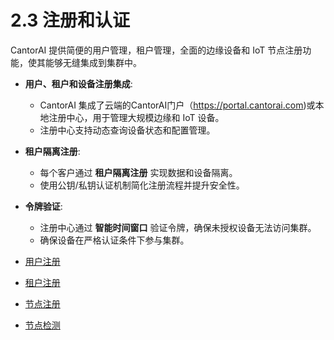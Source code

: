 # 2.3 注册和认证

CantorAI 提供简便的用户管理，租户管理，全面的边缘设备和 IoT 节点注册功能，使其能够无缝集成到集群中。

- **用户、租户和设备注册集成**:
  - CantorAI 集成了云端的CantorAI门户（https://portal.cantorai.com)或本地注册中心，用于管理大规模边缘和 IoT 设备。
  - 注册中心支持动态查询设备状态和配置管理。

- **租户隔离注册**:
  - 每个客户通过 **租户隔离注册** 实现数据和设备隔离。
  - 使用公钥/私钥认证机制简化注册流程并提升安全性。

- **令牌验证**:
  - 注册中心通过 **智能时间窗口** 验证令牌，确保未授权设备无法访问集群。
  - 确保设备在严格认证条件下参与集群。

- [用户注册](user-regestration.md)
- [租户注册](tenant-registration.md)
- [节点注册](node-registration.md)
- [节点检测](node-inspect.md)
